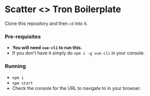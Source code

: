 # Scatter <> Tron Boilerplate

Clone this repository and then `cd` into it.

### Pre-requisites

- **You will need `vue-cli` to run this.**
- If you don't have it simply do `npm i -g vue-cli` in your console.

### Running

- `npm i`
- `npm start`
- Check the console for the URL to navigate to in your browser.
